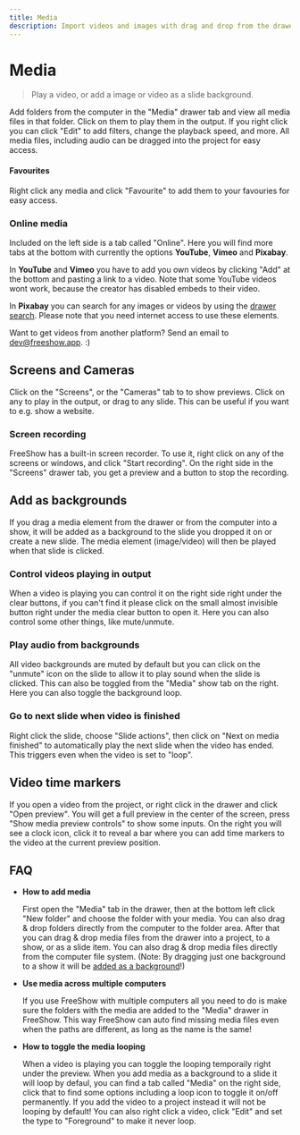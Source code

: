 ```yaml
---
title: Media
description: Import videos and images with drag and drop from the drawer or the computer.
---
```


# Media

> Play a video, or add a image or video as a slide background.

Add folders from the computer in the "Media" drawer tab and view all media files in that folder. Click on them to play them in the output. If you right click you can click "Edit" to add filters, change the playback speed, and more. All media files, including audio can be dragged into the project for easy access.

#### Favourites

Right click any media and click "Favourite" to add them to your favouries for easy access.

### Online media

Included on the left side is a tab called "Online". Here you will find more tabs at the bottom with currently the options **YouTube**, **Vimeo** and **Pixabay**.

In **YouTube** and **Vimeo** you have to add you own videos by clicking "Add" at the bottom and pasting a link to a video. Note that some YouTube videos wont work, because the creator has disabled embeds to their video.

In **Pixabay** you can search for any images or videos by using the [drawer search](./drawer#drawer-search). Please note that you need internet access to use these elements.

Want to get videos from another platform? Send an email to [dev@freeshow.app](mailto:dev@freeshow.app). :)

## Screens and Cameras

Click on the "Screens", or the "Cameras" tab to to show previews. Click on any to play in the output, or drag to any slide. This can be useful if you want to e.g. show a website.

### Screen recording

FreeShow has a built-in screen recorder. To use it, right click on any of the screens or windows, and click "Start recording". On the right side in the "Screens" drawer tab, you get a preview and a button to stop the recording.

## Add as backgrounds

If you drag a media element from the drawer or from the computer into a show, it will be added as a background to the slide you dropped it on or create a new slide. The media element (image/video) will then be played when that slide is clicked.

### Control videos playing in output

When a video is playing you can control it on the right side right under the clear buttons, if you can't find it please click on the small almost invisible button right under the media clear button to open it. Here you can also control some other things, like mute/unmute.

### Play audio from backgrounds

All video backgrounds are muted by default but you can click on the "unmute" icon on the slide to allow it to play sound when the slide is clicked. This can also be toggled from the "Media" show tab on the right. Here you can also toggle the background loop.

### Go to next slide when video is finished

Right click the slide, choose "Slide actions", then click on "Next on media finished" to automatically play the next slide when the video has ended. This triggers even when the video is set to "loop".

## Video time markers

If you open a video from the project, or right click in the drawer and click "Open preview". You will get a full preview in the center of the screen, press "Show media preview controls" to show some inputs. On the right you will see a clock icon, click it to reveal a bar where you can add time markers to the video at the current preview position.

## FAQ

-   **How to add media**

    First open the "Media" tab in the drawer, then at the bottom left click "New folder" and choose the folder with your media. You can also drag & drop folders directly from the computer to the folder area. After that you can drag & drop media files from the drawer into a project, to a show, or as a slide item. You can also drag & drop media files directly from the computer file system. (Note: By dragging just one background to a show it will be [added as a background](./faq#videos-are-muted)!)

-   **Use media across multiple computers**

    If you use FreeShow with multiple computers all you need to do is make sure the folders with the media are added to the "Media" drawer in FreeShow. This way FreeShow can auto find missing media files even when the paths are different, as long as the name is the same!

-   **How to toggle the media looping**

    When a video is playing you can toggle the looping temporaily right under the preview.
    When you add media as a background to a slide it will loop by defaul, you can find a tab called "Media" on the right side, click that to find some options including a loop icon to toggle it on/off permanently.
    If you add the video to a project instead it will not be looping by default!
    You can also right click a video, click "Edit" and set the type to "Foreground" to make it never loop.
